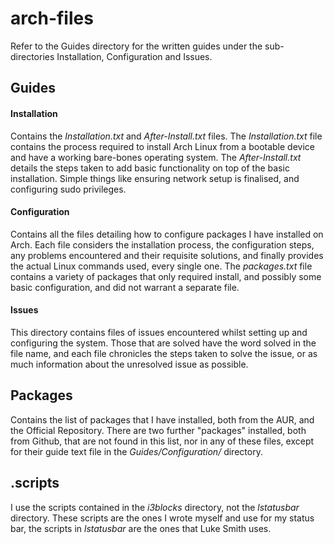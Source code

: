 # arch-files
Refer to the Guides directory for the written guides under the sub-directories Installation, Configuration and Issues.

## Guides
#### Installation
Contains the _Installation.txt_ and _After-Install.txt_ files. The _Installation.txt_ file contains the process required to install Arch Linux from a bootable device and have a working bare-bones operating system. The _After-Install.txt_ details the steps taken to add basic functionality on top of the basic installation. Simple things like ensuring network setup is finalised, and configuring sudo privileges.

#### Configuration
Contains all the files detailing how to configure packages I have installed on Arch. Each file considers the installation process, the configuration steps, any problems encountered and their requisite solutions, and finally provides the actual Linux commands used, every single one. The _packages.txt_ file contains a variety of packages that only required install, and possibly some basic configuration, and did not warrant a separate file.

#### Issues
This directory contains files of issues encountered whilst setting up and configuring the system. Those that are solved have the word solved in the file name, and each file chronicles the steps taken to solve the issue, or as much information about the unresolved issue as possible.

## Packages
Contains the list of packages that I have installed, both from the AUR, and the Official Repository. There are two further "packages" installed, both from Github, that are not found in this list, nor in any of these files, except for their guide text file in the _Guides/Configuration/_ directory.

## .scripts
I use the scripts contained in the _i3blocks_ directory, not the _lstatusbar_ directory. These scripts are the ones I wrote myself and use for my status bar, the scripts in _lstatusbar_ are the ones that Luke Smith uses.
